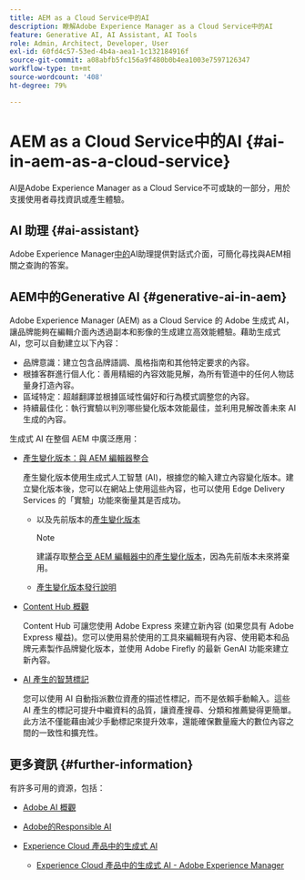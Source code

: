 ```yaml
---
title: AEM as a Cloud Service中的AI
description: 瞭解Adobe Experience Manager as a Cloud Service中的AI
feature: Generative AI, AI Assistant, AI Tools
role: Admin, Architect, Developer, User
exl-id: 60fd4c57-53ed-4b4a-aea1-1c132184916f
source-git-commit: a08abfb5fc156a9f480b0b4ea1003e7597126347
workflow-type: tm+mt
source-wordcount: '408'
ht-degree: 79%

---
```


# AEM as a Cloud Service中的AI {#ai-in-aem-as-a-cloud-service}

AI是Adobe Experience Manager as a Cloud Service不可或缺的一部分，用於支援使用者尋找資訊或產生體驗。

## AI 助理 {#ai-assistant}

Adobe Experience Manager[中的](/help/implementing/cloud-manager/ai-assistant-in-aem.md)AI助理提供對話式介面，可簡化尋找與AEM相關之查詢的答案。

## AEM中的Generative AI {#generative-ai-in-aem}

Adobe Experience Manager (AEM) as a Cloud Service 的 Adobe 生成式 AI，讓品牌能夠在編輯介面內透過副本和影像的生成建立高效能體驗。藉助生成式 AI，您可以自動建立以下內容：

* 品牌意識：建立包含品牌語調、風格指南和其他特定要求的內容。
* 根據客群進行個人化：善用精細的內容效能見解，為所有管道中的任何人物誌量身打造內容。
* 區域特定：超越翻譯並根據區域性偏好和行為模式調整您的內容。
* 持續最佳化：執行實驗以判別哪些變化版本效能最佳，並利用見解改善未來 AI 生成的內容。

生成式 AI 在整個 AEM 中廣泛應用：

* [產生變化版本：與 AEM 編輯器整合](/help/generative-ai/generate-variations-integrated-editor.md)

  產生變化版本使用生成式人工智慧 (AI)，根據您的輸入建立內容變化版本。建立變化版本後，您可以在網站上使用這些內容，也可以使用 Edge Delivery Services 的「實驗」功能來衡量其是否成功。

   * 以及先前版本的[產生變化版本](/help/generative-ai/generate-variations.md)

     >[!NOTE]
     >
     >建議存取[整合至 AEM 編輯器中的產生變化版本](/help/generative-ai/generate-variations-integrated-editor.md)，因為先前版本未來將棄用。

   * [產生變化版本發行說明](/help/generative-ai/release-notes-generate-variations.md)

* [Content Hub 概觀](/help/assets/product-overview.md)

  Content Hub 可讓您使用 Adobe Express 來建立新內容 (如果您具有 Adobe Express 權益)。您可以使用易於使用的工具來編輯現有內容、使用範本和品牌元素製作品牌變化版本，並使用 Adobe Firefly 的最新 GenAI 功能來建立新內容。

* [AI 產生的智慧標記](/help/assets/metadata-assets-view.md#ai-smart-tags)

  您可以使用 AI 自動指派數位資產的描述性標記，而不是依賴手動輸入。這些 AI 產生的標記可提升中繼資料的品質，讓資產搜尋、分類和推薦變得更簡單。此方法不僅能藉由減少手動標記來提升效率，還能確保數量龐大的數位內容之間的一致性和擴充性。

<!-- 
  * [AI Assistant in Adobe Experience Manager](/help/implementing/cloud-manager/aem-ai-assistant.md)
-->

## 更多資訊 {#further-information}

有許多可用的資源，包括：

* [Adobe AI 概觀](https://www.adobe.com/tw/ai/overview.html)

* [Adobe的Responsible AI](https://www.adobe.com/trust/responsible-ai.html)

* [Experience Cloud 產品中的生成式 AI](https://experienceleague.adobe.com/zh-hant/docs/core-services/interface/features/generative-ai)

   * [Experience Cloud 產品中的生成式 AI - Adobe Experience Manager](https://experienceleague.adobe.com/zh-hant/docs/core-services/interface/features/generative-ai#aem)
